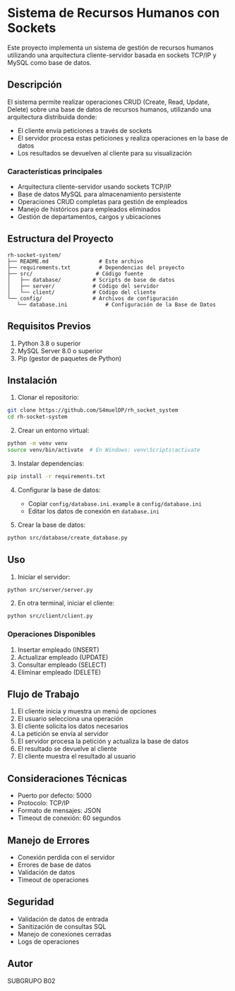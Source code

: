 # Sistema de Recursos Humanos con Sockets

Este proyecto implementa un sistema de gestión de recursos humanos utilizando una arquitectura cliente-servidor basada en sockets TCP/IP y MySQL como base de datos.

## Descripción

El sistema permite realizar operaciones CRUD (Create, Read, Update, Delete) sobre una base de datos de recursos humanos, utilizando una arquitectura distribuida donde:

- El cliente envía peticiones a través de sockets
- El servidor procesa estas peticiones y realiza operaciones en la base de datos
- Los resultados se devuelven al cliente para su visualización

### Características principales

- Arquitectura cliente-servidor usando sockets TCP/IP
- Base de datos MySQL para almacenamiento persistente
- Operaciones CRUD completas para gestión de empleados
- Manejo de históricos para empleados eliminados
- Gestión de departamentos, cargos y ubicaciones

## Estructura del Proyecto

```
rh-socket-system/
├── README.md                # Este archivo
├── requirements.txt         # Dependencias del proyecto
├── src/                    # Código fuente
│   ├── database/          # Scripts de base de datos
│   ├── server/            # Código del servidor
│   └── client/            # Código del cliente
└── config/                # Archivos de configuración
   └── database.ini            # Configuración de la Base de Datos
```

## Requisitos Previos

1. Python 3.8 o superior
2. MySQL Server 8.0 o superior
3. Pip (gestor de paquetes de Python)

## Instalación

1. Clonar el repositorio:
```bash
git clone https://github.com/S4muelDP/rh_socket_system
cd rh-socket-system
```

2. Crear un entorno virtual:
```bash
python -m venv venv
source venv/bin/activate  # En Windows: venv\Scripts\activate
```

3. Instalar dependencias:
```bash
pip install -r requirements.txt
```

4. Configurar la base de datos:
   - Copiar `config/database.ini.example` a `config/database.ini`
   - Editar los datos de conexión en `database.ini`

5. Crear la base de datos:
```bash
python src/database/create_database.py
```

## Uso

1. Iniciar el servidor:
```bash
python src/server/server.py
```

2. En otra terminal, iniciar el cliente:
```bash
python src/client/client.py
```

### Operaciones Disponibles

1. Insertar empleado (INSERT)
2. Actualizar empleado (UPDATE)
3. Consultar empleado (SELECT)
4. Eliminar empleado (DELETE)

## Flujo de Trabajo

1. El cliente inicia y muestra un menú de opciones
2. El usuario selecciona una operación
3. El cliente solicita los datos necesarios
4. La petición se envía al servidor
5. El servidor procesa la petición y actualiza la base de datos
6. El resultado se devuelve al cliente
7. El cliente muestra el resultado al usuario

## Consideraciones Técnicas

- Puerto por defecto: 5000
- Protocolo: TCP/IP
- Formato de mensajes: JSON
- Timeout de conexión: 60 segundos

## Manejo de Errores

- Conexión perdida con el servidor
- Errores de base de datos
- Validación de datos
- Timeout de operaciones

## Seguridad

- Validación de datos de entrada
- Sanitización de consultas SQL
- Manejo de conexiones cerradas
- Logs de operaciones

## Autor
SUBGRUPO B02

